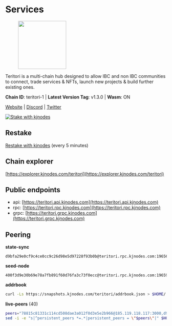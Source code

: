 # Services

<figure><img src="https://raw.githubusercontent.com/kj89/testnet_manuals/main/pingpub/logos/teritori.png" width="150" alt=""><figcaption></figcaption></figure>

Teritori is a multi-chain hub designed to allow IBC and non IBC communities  to connect, trade services & NFTs, launch new projects & build further existing ones.

**Chain ID**: teritori-1 | **Latest Version Tag**: v1.3.0 | **Wasm**: ON

[Website](https://teritori.com) | [Discord](https://discord.gg/teritori) | [Twitter](https://twitter.com/TeritoriNetwork)

[![Stake with kjnodes](https://i.ibb.co/cr44Q8j/button-stake-with-kjnodes.png)](https://restake.app/teritori/torivaloper184ln03hkpt75uhrrr26f66kvcqvf4yn4nc2xjm)

## Restake

[Restake with kjnodes](https://restake.app/teritori/torivaloper184ln03hkpt75uhrrr26f66kvcqvf4yn4nc2xjm) (every 5 minutes)
## Chain explorer
[https://explorer.kjnodes.com/teritori](https://explorer.kjnodes.com/teritori)

## Public endpoints

* api: [https://teritori.api.kjnodes.com](https://teritori.api.kjnodes.com)
* rpc: [https://teritori.rpc.kjnodes.com](https://teritori.rpc.kjnodes.com)
* grpc: [https://teritori.grpc.kjnodes.com](https://teritori.grpc.kjnodes.com)

## Peering

**state-sync**

```text
d9bfa29e0cf9c4ce0cc9c26d98e5d97228f93b0b@teritori.rpc.kjnodes.com:19656
```

**seed-node**

```text
400f3d9e30b69e78a7fb891f60d76fa3c73f0ecc@teritori.rpc.kjnodes.com:19659
```

**addrbook**
```bash
curl -Ls https://snapshots.kjnodes.com/teritori/addrbook.json > $HOME/.teritorid/config/addrbook.json
```

**live-peers** (40)
```bash
peers="78815c81331c114cd508dae3a012f0d3e5e2b966@185.119.118.117:3000,d9bfa29e0cf9c4ce0cc9c26d98e5d97228f93b0b@65.109.88.38:19656,a25a3a218a699e71e2a64edaa45f457dfd8507ba@65.21.148.206:26656,3594b73f909a9c4b87cfe6a361ef8b2b51124dd5@65.109.69.59:15956,ce3baba928ae06cd3ff0af20aec888a82ddffef7@54.37.129.171:26656,12101148702a99298a971b310286e64bc7bb6135@65.109.23.182:38026,920f32f409bbb18b641cdc9513545e2e016c2c62@142.132.203.60:26656,0b27217386756577e1eadf00c4169dc8f041e522@51.210.7.219:26656,3950af34da35ce3ff8c50ff3c47a43f5dfc93947@195.3.220.154:19656,5a98d637a16b16bf425a4a785c9d11a7d1e5b8a0@65.21.131.215:26736,526d8c7c44f59be9a39d7463c576b68c0db23174@65.108.234.23:15956,48980875839186e08e12ebf0d9a2803b45206833@65.109.92.241:38026,856c165de82fbd0489df9ec6ffaa0958c620e073@198.244.179.127:26656,89757803f40da51678451735445ad40d5b15e059@134.65.192.221:26656,d29bed885306037dbe219278415025a2ea8880a4@51.159.160.140:26656,0e189bbc6db606a14950a0e59641b798a255c3c8@65.109.37.154:3000,e1b058e5cfa2b836ddaa496b10911da62dcf182e@138.201.8.248:26656,d856120f262134ebf13e1d2632d778b69e704208@65.108.4.188:15956,8ac41af54dfd91c41de71cde222a55670f2f405d@141.95.65.73:15956,15e9e6356b6208943482b2a69cc8375b4e1b77e4@95.216.220.113:26656,82ebb17ddac20928fb8107201dad9f5aea7f9132@198.244.200.3:26656,8f28518afd31a42ea81bb3232a50ab0cec4dcdf7@51.158.236.131:26656,3bd3a20d7c8a26a20927289a7a6bffecf71de53e@51.81.155.97:10856,2f93424bd346b857bd5164eaac0b2bfd5fd644c0@144.91.127.252:26656,2b4f46e601fb4ede2a0c98976337e3afdaa50dac@65.108.238.102:15956,24b28cf013e6d7b5b88b6dba2701c5ddd2dd5ee1@65.109.58.225:28656,e726816f42831689eab9378d5d577f1d06d25716@176.9.188.21:26656,ec4126b26336cd61b335345df4ff2a3fbb79338a@65.109.92.240:20026,6060a7c4f09dd7315f2c59b0c516f71e6e719a76@51.89.7.234:26642,a043a97266360ff45781a9fc9392aedc16494c59@65.108.97.58:19656,d956d6180e96c62315a777b1a3ed8f1ebf873e80@38.242.232.202:29656,1e08fefb7e8851490d40e804df76d1ac33cb1f0a@38.146.3.175:15956,722b63e6c65628b929f22013dcbcde980210cb44@176.9.127.54:26656,6ef7a8bc7a3cc0856594f12570e8f2282a099dcf@65.109.93.152:26796,317d9a102d4a04337c65571c18df0e98269dce87@141.94.193.12:13656,ed747c9e39fc04fdbc7ab5fc4a4a7f7a298ee329@65.144.145.234:26656,46b7ae20e3cc4264076a91c3601f3894a021a80d@65.108.6.45:36656,88a407d4749e1ccbb630f98ca44f304744d97864@38.242.141.168:26656,5ab6437f73fe71f392d53566e037aa91087530ac@139.144.67.202:26656,ad347ea1ec920d12ccda2341348bcc89687739ef@88.99.164.158:38026"
sed -i -e "s|^persistent_peers *=.*|persistent_peers = \"$peers\"|" $HOME/.teritorid/config/config.toml
```
